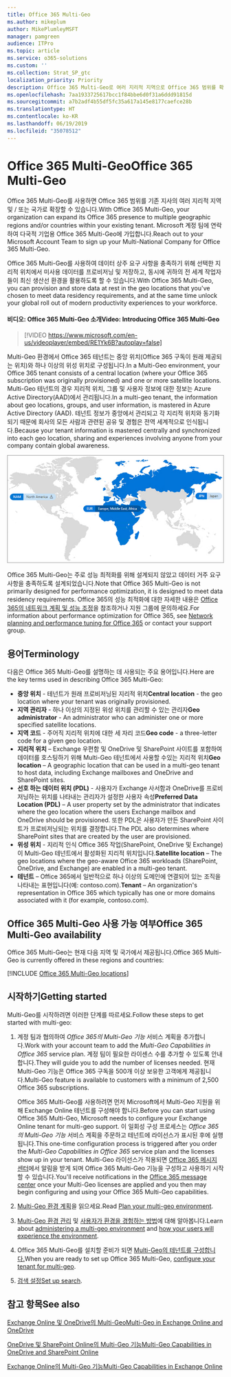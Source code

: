 ```yaml
---
title: Office 365 Multi-Geo
ms.author: mikeplum
author: MikePlumleyMSFT
manager: pamgreen
audience: ITPro
ms.topic: article
ms.service: o365-solutions
ms.custom: ''
ms.collection: Strat_SP_gtc
localization_priority: Priority
description: Office 365 Multi-Geo로 여러 지리적 지역으로 Office 365 범위를 확장합니다.
ms.openlocfilehash: 7aa1933725617bcc1f84bbe6d0f31a6ddd91815d
ms.sourcegitcommit: a7b2adf4b55df5fc35a617a145e8177caefce28b
ms.translationtype: HT
ms.contentlocale: ko-KR
ms.lasthandoff: 06/19/2019
ms.locfileid: "35078512"
---
```

# <a name="office-365-multi-geo"></a><span data-ttu-id="266ce-103">Office 365 Multi-Geo</span><span class="sxs-lookup"><span data-stu-id="266ce-103">Office 365 Multi-Geo</span></span>

<span data-ttu-id="266ce-104">Office 365 Multi-Geo를 사용하면 Office 365 범위를 기존 지사의 여러 지리적 지역 및 / 또는 국가로 확장할 수 있습니다.</span><span class="sxs-lookup"><span data-stu-id="266ce-104">With Office 365 Multi-Geo, your organization can expand its Office 365 presence to multiple geographic regions and/or countries within your existing tenant.</span></span> <span data-ttu-id="266ce-105">Microsoft 계정 팀에 연락하여 다국적 기업용 Office 365 Multi-Geo에 가입합니다.</span><span class="sxs-lookup"><span data-stu-id="266ce-105">Reach out to your Microsoft Account Team to sign up your Multi-National Company for Office 365 Multi-Geo.</span></span>
  
<span data-ttu-id="266ce-106">Office 365 Multi-Geo를 사용하여 데이터 상주 요구 사항을 충족하기 위해 선택한 지리적 위치에서 미사용 데이터를 프로비저닝 및 저장하고, 동시에 귀하의 전 세계 작업자들이 최신 생산선 환경을 활용하도록 할 수 있습니다.</span><span class="sxs-lookup"><span data-stu-id="266ce-106">With Office 365 Multi-Geo, you can provision and store data at rest in the geo locations that you've chosen to meet data residency requirements, and at the same time unlock your global roll out of modern productivity experiences to your workforce.</span></span>

#### <a name="video-introducing-office-365-multi-geo"></a><span data-ttu-id="266ce-107">비디오: Office 365 Multi-Geo 소개</span><span class="sxs-lookup"><span data-stu-id="266ce-107">Video: Introducing Office 365 Multi-Geo</span></span>

> [!VIDEO https://www.microsoft.com/en-us/videoplayer/embed/RE1Yk6B?autoplay=false]

<span data-ttu-id="266ce-108">Multi-Geo 환경에서 Office 365 테넌트는 중앙 위치(Office 365 구독이 원래 제공되는 위치)와 하나 이상의 위성 위치로 구성됩니다.</span><span class="sxs-lookup"><span data-stu-id="266ce-108">In a Multi-Geo environment, your Office 365 tenant consists of a central location (where your Office 365 subscription was originally provisioned) and one or more satellite locations.</span></span> <span data-ttu-id="266ce-109">Multi-Geo 테넌트의 경우 지리적 위치, 그룹 및 사용자 정보에 대한 정보는 Azure Active Directory(AAD)에서 관리됩니다.</span><span class="sxs-lookup"><span data-stu-id="266ce-109">In a multi-geo tenant, the information about geo locations, groups, and user information, is mastered in Azure Active Directory (AAD).</span></span> <span data-ttu-id="266ce-110">테넌트 정보가 중앙에서 관리되고 각 지리적 위치와 동기화되기 때문에 회사의 모든 사람과 관련된 공유 및 경험은 전역 세계적으로 인식됩니다.</span><span class="sxs-lookup"><span data-stu-id="266ce-110">Because your tenant information is mastered centrally and synchronized into each geo location, sharing and experiences involving anyone from your company contain global awareness.</span></span>

![SharePoint 관리 센터의 Multi-Geo 지도 스크린샷](media/multi-geo-world-map.png)

<span data-ttu-id="266ce-112">Office 365 Multi-Geo는 주로 성능 최적화를 위해 설계되지 않았고 데이터 거주 요구 사항을 충족하도록 설계되었습니다.</span><span class="sxs-lookup"><span data-stu-id="266ce-112">Note that Office 365 Multi-Geo is not primarily designed for performance optimization, it is designed to meet data residency requirements.</span></span> <span data-ttu-id="266ce-113">Office 365의 성능 최적화에 대한 자세한 내용은 [Office 365의 네트워크 계획 및 성능 조정](https://support.office.com/article/e5f1228c-da3c-4654-bf16-d163daee8848)을 참조하거나 지원 그룹에 문의하세요.</span><span class="sxs-lookup"><span data-stu-id="266ce-113">For information about performance optimization for Office 365, see [Network planning and performance tuning for Office 365](https://support.office.com/article/e5f1228c-da3c-4654-bf16-d163daee8848) or contact your support group.</span></span>

## <a name="terminology"></a><span data-ttu-id="266ce-114">용어</span><span class="sxs-lookup"><span data-stu-id="266ce-114">Terminology</span></span>

<span data-ttu-id="266ce-115">다음은 Office 365 Multi-Geo를 설명하는 데 사용되는 주요 용어입니다.</span><span class="sxs-lookup"><span data-stu-id="266ce-115">Here are the key terms used in describing Office 365 Multi-Geo:</span></span>

- <span data-ttu-id="266ce-116">**중앙 위치** - 테넌트가 원래 프로비저닝된 지리적 위치</span><span class="sxs-lookup"><span data-stu-id="266ce-116">**Central location** - the geo location where your tenant was originally provisioned.</span></span>
- <span data-ttu-id="266ce-117">**지역 관리자** - 하나 이상의 지정된 위성 위치를 관리할 수 있는 관리자</span><span class="sxs-lookup"><span data-stu-id="266ce-117">**Geo administrator** - An administrator who can administer one or more specified satellite locations.</span></span>
- <span data-ttu-id="266ce-118">**지역 코드** - 주어직 지리적 위치에 대한 세 자리 코드</span><span class="sxs-lookup"><span data-stu-id="266ce-118">**Geo code** - a three-letter code for a given geo location.</span></span>
- <span data-ttu-id="266ce-119">**지리적 위치** – Exchange 우편함 및 OneDrive 및 SharePoint 사이트를 포함하여 데이터를 호스팅하기 위해 Multi-Geo 테넌트에서 사용할 수있는 지리적 위치</span><span class="sxs-lookup"><span data-stu-id="266ce-119">**Geo location** – A geographic location that can be used in a multi-geo tenant to host data, including Exchange mailboxes and OneDrive and SharePoint sites.</span></span>
- <span data-ttu-id="266ce-120">**선호 하는 데이터 위치 (PDL)** - 사용자가 Exchange 사서함과 OneDrive를 프로비저닝하는 위치를 나타내는 관리자가 설정한 사용자 속성</span><span class="sxs-lookup"><span data-stu-id="266ce-120">**Preferred Data Location (PDL)** – A user property set by the administrator that indicates where the geo location where the users Exchange mailbox and OneDrive should be provisioned.</span></span> <span data-ttu-id="266ce-121">또한 PDL은 사용자가 만든 SharePoint 사이트가 프로비저닝되는 위치를 결정합니다.</span><span class="sxs-lookup"><span data-stu-id="266ce-121">The PDL also determines where SharePoint sites that are created by the user are provisioned.</span></span>
- <span data-ttu-id="266ce-122">**위성 위치** - 지리적 인식 Office 365 작업(SharePoint, OneDrive 및 Exchange)이 Multi-Geo 테넌트에서 활성화된 지리적 위치입니다.</span><span class="sxs-lookup"><span data-stu-id="266ce-122">**Satellite location** – The geo locations where the geo-aware Office 365 workloads (SharePoint, OneDrive, and Exchange) are enabled in a multi-geo tenant.</span></span>
- <span data-ttu-id="266ce-123">**테넌트** – Office 365에서 일반적으로 하나 이상의 도메인에 연결되어 있는 조직을 나타내는 표현입니다(예: contoso.com).</span><span class="sxs-lookup"><span data-stu-id="266ce-123">**Tenant** – An organization's representation in Office 365 which typically has one or more domains associated with it (for example, contoso.com).</span></span>

## <a name="office-365-multi-geo-availability"></a><span data-ttu-id="266ce-124">Office 365 Multi-Geo 사용 가능 여부</span><span class="sxs-lookup"><span data-stu-id="266ce-124">Office 365 Multi-Geo availability</span></span>

<span data-ttu-id="266ce-125">Office 365 Multi-Geo는 현재 다음 지역 및 국가에서 제공됩니다.</span><span class="sxs-lookup"><span data-stu-id="266ce-125">Office 365 Multi-Geo is currently offered in these regions and countries:</span></span>

[!INCLUDE [Office 365 Multi-Geo locations](includes/office-365-multi-geo-locations.md)]

## <a name="getting-started"></a><span data-ttu-id="266ce-126">시작하기</span><span class="sxs-lookup"><span data-stu-id="266ce-126">Getting started</span></span>

<span data-ttu-id="266ce-127">Multi-Geo를 시작하려면 이러한 단계를 따르세요.</span><span class="sxs-lookup"><span data-stu-id="266ce-127">Follow these steps to get started with multi-geo:</span></span>

1. <span data-ttu-id="266ce-128">계정 팀과 협의하여 _Office 365의 Multi-Geo 기능_ 서비스 계획을 추가합니다.</span><span class="sxs-lookup"><span data-stu-id="266ce-128">Work with your account team to add the _Multi-Geo Capabilities in Office 365_ service plan.</span></span> <span data-ttu-id="266ce-129">계정 팀이 필요한 라이센스 수를 추가할 수 있도록 안내합니다.</span><span class="sxs-lookup"><span data-stu-id="266ce-129">They will guide you to add the number of licenses needed.</span></span> <span data-ttu-id="266ce-130">현재 Multi-Geo 기능은 Office 365 구독을 500개 이상 보유한 고객에게 제공됩니다.</span><span class="sxs-lookup"><span data-stu-id="266ce-130">Multi-Geo feature is available to customers with a minimum of 2,500 Office 365 subscriptions.</span></span>

   <span data-ttu-id="266ce-131">Office 365 Multi-Geo를 사용하려면 먼저 Microsoft에서 Multi-Geo 지원을 위해 Exchange Online 테넌트를 구성해야 합니다.</span><span class="sxs-lookup"><span data-stu-id="266ce-131">Before you can start using Office 365 Multi-Geo, Microsoft needs to configure your Exchange Online tenant for multi-geo support.</span></span> <span data-ttu-id="266ce-132">이 일회성 구성 프로세스는 *Office 365의 Multi-Geo 기능* 서비스 계획을 주문하고 테넌트에 라이선스가 표시된 후에 실행됩니다.</span><span class="sxs-lookup"><span data-stu-id="266ce-132">This one-time configuration process is triggered after you order the *Multi-Geo Capabilities in Office 365* service plan and the licenses show up in your tenant.</span></span> <span data-ttu-id="266ce-133">Multi-Geo 라이선스가 적용되면 [Office 365 메시지 센터](https://support.office.com/article/38FB3333-BFCC-4340-A37B-DEDA509C2093)에서 알림을 받게 되며 Office 365 Multi-Geo 기능을 구성하고 사용하기 시작할 수 있습니다.</span><span class="sxs-lookup"><span data-stu-id="266ce-133">You'll receive notifications in the [Office 365 message center](https://support.office.com/article/38FB3333-BFCC-4340-A37B-DEDA509C2093) once your Multi-Geo licenses are applied and you then may begin configuring and using your Office 365 Multi-Geo capabilities.</span></span>

2. <span data-ttu-id="266ce-134">[Multi-Geo 환경 계획](plan-for-multi-geo.md)을 읽으세요.</span><span class="sxs-lookup"><span data-stu-id="266ce-134">Read [Plan your multi-geo environment](plan-for-multi-geo.md).</span></span>

3. <span data-ttu-id="266ce-135">[Multi-Geo 환경 관리](administering-a-multi-geo-environment.md) 및 [사용자가 환경을 경험하는 방법](multi-geo-user-experience.md)에 대해 알아봅니다.</span><span class="sxs-lookup"><span data-stu-id="266ce-135">Learn about [administering a multi-geo environment](administering-a-multi-geo-environment.md) and [how your users will experience the environment](multi-geo-user-experience.md).</span></span>

4. <span data-ttu-id="266ce-136">Office 365 Multi-Geo를 설치할 준비가 되면 [Multi-Geo의 테넌트를 구성합니다.](multi-geo-tenant-configuration.md)</span><span class="sxs-lookup"><span data-stu-id="266ce-136">When you are ready to set up Office 365 Multi-Geo, [configure your tenant for multi-geo](multi-geo-tenant-configuration.md).</span></span>

5. <span data-ttu-id="266ce-137">[검색 설정](configure-search-for-multi-geo.md)</span><span class="sxs-lookup"><span data-stu-id="266ce-137">[Set up search](configure-search-for-multi-geo.md).</span></span>

## <a name="see-also"></a><span data-ttu-id="266ce-138">참고 항목</span><span class="sxs-lookup"><span data-stu-id="266ce-138">See also</span></span>

[<span data-ttu-id="266ce-139">Exchange Online 및 OneDrive의 Multi-Geo</span><span class="sxs-lookup"><span data-stu-id="266ce-139">Multi-Geo in Exchange Online and OneDrive</span></span>](https://Aka.ms/GoMultiGeo)

[<span data-ttu-id="266ce-140">OneDrive 및 SharePoint Online의 Multi-Geo 기능</span><span class="sxs-lookup"><span data-stu-id="266ce-140">Multi-Geo Capabilities in OneDrive and SharePoint Online</span></span>](https://docs.microsoft.com/office365/enterprise/multi-geo-capabilities-in-onedrive-and-sharepoint-online-in-office-365)

[<span data-ttu-id="266ce-141">Exchange Online의 Multi-Geo 기능</span><span class="sxs-lookup"><span data-stu-id="266ce-141">Multi-Geo Capabilities in Exchange Online</span></span>](https://docs.microsoft.com/office365/enterprise/multi-geo-capabilities-in-exchange-online)
